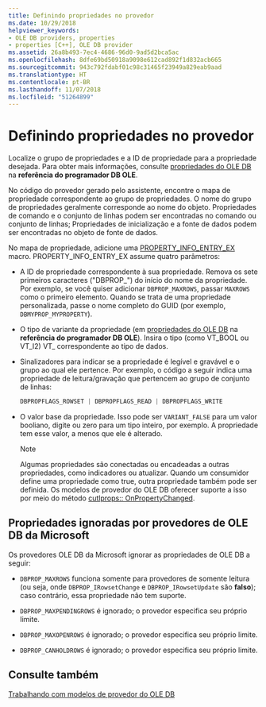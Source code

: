 ```yaml
---
title: Definindo propriedades no provedor
ms.date: 10/29/2018
helpviewer_keywords:
- OLE DB providers, properties
- properties [C++], OLE DB provider
ms.assetid: 26a8b493-7ec4-4686-96d0-9ad5d2bca5ac
ms.openlocfilehash: 8dfe69bd50918a9098e612cad892f1d832acb665
ms.sourcegitcommit: 943c792fdabf01c98c31465f23949a829eab9aad
ms.translationtype: HT
ms.contentlocale: pt-BR
ms.lasthandoff: 11/07/2018
ms.locfileid: "51264899"
---
```

# <a name="setting-properties-in-your-provider"></a>Definindo propriedades no provedor

Localize o grupo de propriedades e a ID de propriedade para a propriedade desejada. Para obter mais informações, consulte [propriedades do OLE DB](/previous-versions/windows/desktop/ms722734) na **referência do programador DB OLE**.

No código do provedor gerado pelo assistente, encontre o mapa de propriedade correspondente ao grupo de propriedades. O nome do grupo de propriedades geralmente corresponde ao nome do objeto. Propriedades de comando e o conjunto de linhas podem ser encontradas no comando ou conjunto de linhas; Propriedades de inicialização e a fonte de dados podem ser encontradas no objeto de fonte de dados.

No mapa de propriedade, adicione uma [PROPERTY_INFO_ENTRY_EX](../../data/oledb/property-info-entry-ex.md) macro. PROPERTY_INFO_ENTRY_EX assume quatro parâmetros:

- A ID de propriedade correspondente à sua propriedade. Remova os sete primeiros caracteres ("DBPROP_") do início do nome da propriedade. Por exemplo, se você quiser adicionar `DBPROP_MAXROWS`, passar `MAXROWS` como o primeiro elemento. Quando se trata de uma propriedade personalizada, passe o nome completo do GUID (por exemplo, `DBMYPROP_MYPROPERTY`).

- O tipo de variante da propriedade (em [propriedades do OLE DB](/previous-versions/windows/desktop/ms722734) na **referência do programador DB OLE**). Insira o tipo (como VT_BOOL ou VT_I2) VT_ correspondente ao tipo de dados.

- Sinalizadores para indicar se a propriedade é legível e gravável e o grupo ao qual ele pertence. Por exemplo, o código a seguir indica uma propriedade de leitura/gravação que pertencem ao grupo de conjunto de linhas:

    ```cpp
    DBPROPFLAGS_ROWSET | DBPROPFLAGS_READ | DBPROPFLAGS_WRITE
    ```

- O valor base da propriedade. Isso pode ser `VARIANT_FALSE` para um valor booliano, digite ou zero para um tipo inteiro, por exemplo. A propriedade tem esse valor, a menos que ele é alterado.

    > [!NOTE]
    > Algumas propriedades são conectadas ou encadeadas a outras propriedades, como indicadores ou atualizar. Quando um consumidor define uma propriedade como true, outra propriedade também pode ser definida. Os modelos de provedor do OLE DB oferecer suporte a isso por meio do método [cutlprops:: OnPropertyChanged](../../data/oledb/cutlprops-onpropertychanged.md).

## <a name="properties-ignored-by-microsoft-ole-db-providers"></a>Propriedades ignoradas por provedores de OLE DB da Microsoft

Os provedores OLE DB da Microsoft ignorar as propriedades de OLE DB a seguir:

- `DBPROP_MAXROWS` funciona somente para provedores de somente leitura (ou seja, onde `DBPROP_IRowsetChange` e `DBPROP_IRowsetUpdate` são **falso**); caso contrário, essa propriedade não tem suporte.

- `DBPROP_MAXPENDINGROWS` é ignorado; o provedor especifica seu próprio limite.

- `DBPROP_MAXOPENROWS` é ignorado; o provedor especifica seu próprio limite.

- `DBPROP_CANHOLDROWS` é ignorado; o provedor especifica seu próprio limite.

## <a name="see-also"></a>Consulte também

[Trabalhando com modelos de provedor do OLE DB](../../data/oledb/working-with-ole-db-provider-templates.md)